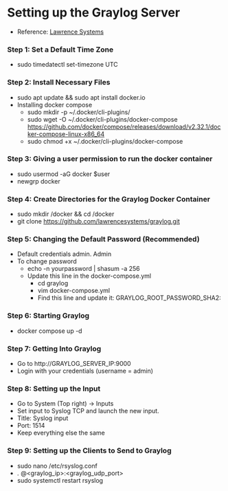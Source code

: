 # Setting up the Graylog Server
- Reference: [Lawrence Systems](https://www.youtube.com/watch?v=DwYwrADwCmg)
### Step 1: Set a Default Time Zone
- sudo timedatectl set-timezone UTC
### Step 2: Install Necessary Files 
- sudo apt update && sudo apt install docker.io
- Installing docker compose
  - sudo mkdir -p ~/.docker/cli-plugins/
  - sudo wget -O ~/.docker/cli-plugins/docker-compose https://github.com/docker/compose/releases/download/v2.32.1/docker-compose-linux-x86_64
  - sudo chmod +x ~/.docker/cli-plugins/docker-compose
### Step 3: Giving a user permission to run the docker container
- sudo usermod -aG docker $user
- newgrp docker
### Step 4: Create Directories for the Graylog Docker Container
- sudo mkdir /docker && cd /docker
- git clone https://github.com/lawrencesystems/graylog.git
### Step 5: Changing the Default Password (Recommended)
- Default credentials admin. Admin
- To change password
  - echo -n yourpassword | shasum -a 256
  - Update this line in the docker-compose.yml
    - cd graylog
    - vim docker-compose.yml
    - Find this line and update it: GRAYLOG_ROOT_PASSWORD_SHA2:
### Step 6: Starting Graylog
- docker compose up -d
### Step 7: Getting Into Graylog
- Go to http://GRAYLOG_SERVER_IP:9000
- Login with your credentials (username = admin)
### Step 8: Setting up the Input 
- Go to System (Top right) -> Inputs
- Set input to Syslog TCP and launch the new input. 
- Title: Syslog input
- Port: 1514
- Keep everything else the same
### Step 9: Setting up the Clients to Send to Graylog
- sudo nano /etc/rsyslog.conf
- *.* @<graylog_ip>:<graylog_udp_port>
- sudo systemctl restart rsyslog
